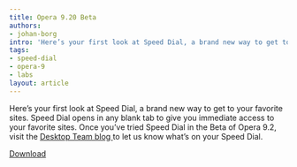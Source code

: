 ```yaml
---
title: Opera 9.20 Beta
authors:
- johan-borg
intro: 'Here’s your first look at Speed Dial, a brand new way to get to your favorite sites. Speed Dial opens in any blank tab to give you immediate access to your favorite sites. Once you’ve tried Speed Dial in the Beta of Opera 9.2, visit the Desktop Team blog to let us know what’s on your Speed Dial.'
tags:
- speed-dial
- opera-9
- labs
layout: article
---
```


Here’s your first look at Speed Dial, a brand new way to get to your favorite sites. Speed Dial opens in any blank tab to give you immediate access to your favorite sites. Once you’ve tried Speed Dial in the Beta of Opera 9.2, visit the [ Desktop Team blog ][1] to let us know what’s on your Speed Dial.

[1]: http://my.opera.com/desktopteam/blog/

[Download][2]

[2]: http://www.opera.com/download/